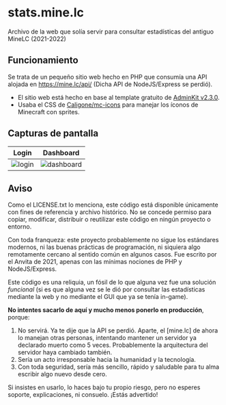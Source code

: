 # stats.mine.lc
Archivo de la web que solía servir para consultar estadísticas del antiguo MineLC (2021-2022)

## Funcionamiento
Se trata de un pequeño sitio web hecho en PHP que consumía una API alojada en https://mine.lc/api/ (Dicha API de NodeJS/Express se perdió).
* El sitio web está hecho en base al template gratuito de [AdminKit v2.3.0](https://adminkit.io/).
* Usaba el CSS de [Caligone/mc-icons](https://github.com/Caligone/mc-icons) para manejar los íconos de Minecraft con sprites.

## Capturas de pantalla
| Login | Dashboard |
| -- | -- |
| ![login](https://github.com/user-attachments/assets/89864681-337c-46f8-a19b-1ff8dd6cfeba) | ![dashboard](https://github.com/user-attachments/assets/c095acd2-b014-420f-958f-ec74bd1b3e46) |

## Aviso
Como el LICENSE.txt lo menciona, este código está disponible únicamente con fines de referencia y archivo histórico. No se concede permiso para copiar, modificar, distribuir o reutilizar este código en ningún proyecto o entorno.

Con toda franqueza: este proyecto probablemente no sigue los estándares modernos, ni las buenas prácticas de programación, ni siquiera algo remotamente cercano al sentido común en algunos casos. Fue escrito por el Anvita de 2021, apenas con las mínimas nociones de PHP y NodeJS/Express.

Este código es una reliquia, un fósil de lo que alguna vez fue una solución *funcional* (si es que alguna vez se le dió por consultar las estadísticas mediante la web y no mediante el GUI que ya se tenía in-game).

**No intentes sacarlo de aquí y mucho menos ponerlo en producción**, porque:
1. No servirá. Ya te dije que la API se perdió. Aparte, el [mine.lc] de ahora lo manejan otras personas, intentando mantener un servidor ya declarado muerto como 5 veces. Probablemente la arquitectura del servidor haya cambiado también.
2. Sería un acto irresponsable hacia la humanidad y la tecnología.
3. Con toda seguridad, sería más sencillo, rápido y saludable para tu alma escribir algo nuevo desde cero.

Si insistes en usarlo, lo haces bajo tu propio riesgo, pero no esperes soporte, explicaciones, ni consuelo. ¡Estás advertido! 
